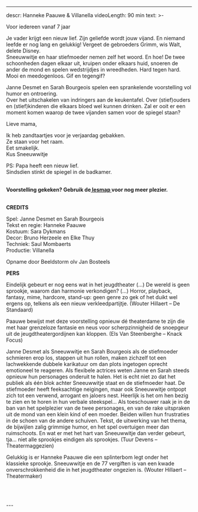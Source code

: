 
---
descr: Hanneke Paauwe & Villanella
videoLength: 90 min
text: >-
  <p>Voor iedereen vanaf 7 jaar</p><p>Je vader krijgt een nieuw lief. Zijn geliefde wordt jouw vijand. En niemand leefde er nog lang en gelukkig! Vergeet de gebroeders Grimm, wis Walt, delete Disney.<br>Sneeuwwitje en haar stiefmoeder nemen zelf het woord. En hoe! De twee schoonheden dagen elkaar uit, kruipen onder elkaars huid, snoeren de ander de mond en spelen wedstrijdjes in wreedheden. Hard tegen hard. Mooi en meedogenloos. Gif en tegengif?</p><p>Janne Desmet en Sarah Bourgeois spelen een sprankelende voorstelling vol humor en ontroering.<br>Over het uitschakelen van indringers aan de keukentafel. Over (stief)ouders en (stief)kinderen die elkaars bloed wel kunnen drinken. Zal er ooit er een moment komen waarop de twee vijanden samen voor de spiegel staan?</p><p>Lieve mama,</p><p>Ik heb zandtaartjes voor je verjaardag gebakken.<br>Ze staan voor het raam.<br>Eet smakelijk.<br>Kus Sneeuwwitje</p><p>PS: Papa heeft een nieuw lief.<br>Sindsdien stinkt de spiegel in de badkamer.<br>‍</p><p><strong>Voorstelling gekeken? Gebruik de</strong><a href="https://adoc.tips/sneeuwwitje-en-de-77-vergiften-lesmap.html" target="_blank"><strong> lesmap </strong></a><strong>voor nog meer plezier.</strong><br>‍</p><p><strong>CREDITS</strong></p><p>Spel: Janne Desmet en Sarah Bourgeois<br>Tekst en regie: Hanneke Paauwe<br>Kostuum: Sara Dykmans<br>Decor: Bruno Herzeele en Elke Thuy<br>Techniek: Saul Mombaerts<br>Productie: Villanella</p><p>Opname door Beeldstorm olv Jan Bosteels</p><p>‍<strong>PERS</strong></p><p>Eindelijk gebeurt er nog eens wat in het jeugdtheater (…) De wereld is geen sprookje, waarom dan harmonie verkondigen? (...) Horror, playback, fantasy, mime, hardcore, stand-up: geen genre zo gek of het duikt wel ergens op, telkens als een nieuw verkleedpartijtje. (Wouter Hillaert – De Standaard)</p><p>Paauwe bewijst met deze voorstelling opnieuw dé theaterdame te zijn die met haar grenzeloze fantasie en neus voor scherpzinnigheid de snoepgeur uit de jeugdtheatergordijnen kan kloppen. (Els Van Steenberghe – Knack Focus)</p><p>Janne Desmet als Sneeuwwitje en Sarah Bourgeois als de stiefmoeder schmieren erop los, stappen uit hun rollen, maken zichzelf tot een lachwekkende dubbele karikatuur om dan plots ingetogen oprecht emotioneel te reageren. Als flexibele actrices weten Janne en Sarah steeds opnieuw hun personages onderuit te halen. Het is echt niet zo dat het publiek als één blok achter Sneeuwwitje staat en de stiefmoeder haat. De stiefmoeder heeft feeksachtige neigingen, maar ook Sneeuwwitje ontpopt zich tot een verwend, arrogant en jaloers nest. Heerlijk is het om hen bezig te zien en te horen in hun verbale steekspel… Als toeschouwer raak je in de ban van het spelplezier van de twee personages, en van de rake uitspraken uit de mond van een klein kind of een moeder. Beiden willen hun frustraties in de schoen van de andere schuiven. Tekst, de uitwerking van het thema, de bijwijlen zalig grimmige humor, en het spel overtuigen meer dan ruimschoots. En wat er met het hart van Sneeuwwitje dan verder gebeurt, tja… niet alle sprookjes eindigen als sprookjes. (Tuur Devens – Theatermaggezien)</p><p>Gelukkig is er Hanneke Paauwe die een splinterbom legt onder het klassieke sprookje. Sneeuwwitje en de 77 vergiften is van een kwade onverschrokkenheid die in het jeugdtheater ongezien is. (Wouter Hillaert – Theatermaker)<br>‍</p><p>‍</p>
---
